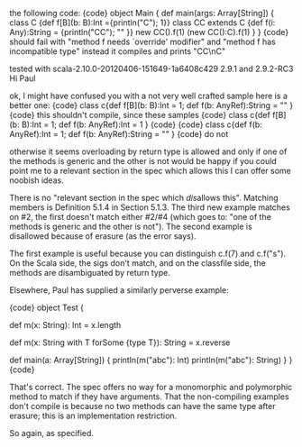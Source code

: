 the following code:
{code}
object Main {
  def main(args: Array[String]) {
    class C {def f[B](b: B):Int ={println("C"); 1}}
    class CC extends C {def f(i: Any):String = {println("CC"); "" }}
    new CC().f(1)
    (new CC():C).f(1)
  }
}
{code}
should fail with "method f needs `override' modifier" and "method f has incompatible type"
instead it compiles and prints "CC\nC"

tested with scala-2.10.0-20120406-151649-1a6408c429 2.9.1 and 2.9.2-RC3
Hi Paul

ok, I might have confused you with a not very well crafted sample
here is a better one:
{code}
class c{def f[B](b: B):Int = 1; def f(b: AnyRef):String = "" }
{code}
this shouldn't compile, since these samples
{code}
 class c{def f[B](b: B):Int = 1; def f(b: AnyRef):Int = 1 }
{code}
{code}
class c{def f(b: AnyRef):Int = 1; def f(b: AnyRef):String = "" }
{code}
do not

otherwise it seems overloading by return type is allowed and only if one of the methods is generic and the other is not
would be happy if you could point me to a relevant section in the spec which allows this
I can offer some noobish ideas.

There is no "relevant section in the spec which *dis*allows this".
Matching members is Definition 5.1.4 in Section 5.1.3.
The third new example matches on #2, the first doesn't match either #2/#4
(which goes to: "one of the methods is generic and the other is not").
The second example is disallowed because of erasure (as the error says).

The first example is useful because you can distinguish c.f(7) and c.f("s").
On the Scala side, the sigs don't match, and on the classfile side, the methods are
disambiguated by return type.

Elsewhere, Paul has supplied a similarly perverse example:

{code}
object Test {

  def m(x: String): Int = x.length

  def m(x: String with T forSome {type T}): String = x.reverse

  def main(a: Array[String]) {
    println(m("abc"): Int)
    println(m("abc"): String)
  }
}
{code}

That's correct.  The spec offers no way for a monomorphic and polymorphic method to match if they have arguments.  That the non-compiling examples don't compile is because no two methods can have the same type after erasure; this is an implementation restriction.

So again, as specified.

